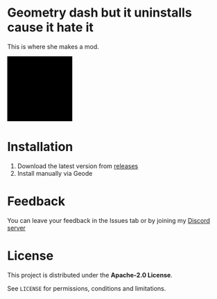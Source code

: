 # Geometry dash but it uninstalls cause it hate it
This is where she makes a mod.

<img src="logo.png" width="150" alt="logo!!!" />

# Installation
1) Download the latest version from [releases](https://github.com/Fryy55/geometry-dash-but-it-uninstalls-cause-it-hate-it/releases)
2) Install manually via Geode

# Feedback
You can leave your feedback in the Issues tab or by joining my [Discord server](https://discord.com/invite/4vqtjfdhTk)

# License
This project is distributed under the **Apache-2.0 License**.

See `LICENSE` for permissions, conditions and limitations.
